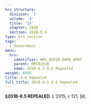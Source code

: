 ```yaml
---
hrs_structure:
  division: '1'
  volume: '4'
  title: '13'
  chapter: 201B
  section: 201B-8.5
type: hrs_section
tags:
  - Government
menu:
  hrs:
    identifier: HRS_0201B-0008_0005
    parent: HRS0201B
    name: 201B-8.5 8.6 Repealed
weight: 6055
title: 8.6 Repealed
full_title: 201B-8.5 8.6 Repealed
---
```

**§201B-8.5 REPEALED.** L 2015, c 121, §8.